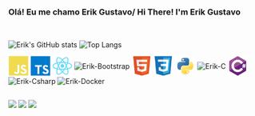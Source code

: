 ### Olá! Eu me chamo Erik Gustavo/ Hi There! I'm Erik Gustavo
<br>

![Erik's GitHub stats](https://github-readme-stats.vercel.app/api?username=ErikExatas&theme=transparent&show_icons=true?count_private=true&include_all_commits=true)
![Top Langs](https://github-readme-stats.vercel.app/api/top-langs/?username=ErikExatas&hide_progress=true)

<div style="display: inline_block">
    <img align="center" alt="Erik-Js" height="40" width="40" src="https://raw.githubusercontent.com/devicons/devicon/master/icons/javascript/javascript-plain.svg">
    <img align="center" alt="Erik-Ts" height="40" width="40" src="https://raw.githubusercontent.com/devicons/devicon/master/icons/typescript/typescript-plain.svg">
    <img align="center" alt="Erik-React" height="40" width="40" src="https://raw.githubusercontent.com/devicons/devicon/master/icons/react/react-original.svg">
    <img align="center" alt="Erik-Bootstrap" height="40" width="40" src="https://cdn.jsdelivr.net/gh/devicons/devicon@latest/icons/bootstrap/bootstrap-original.svg" />        
    <img align="center" alt="Erik-HTML" height="40" width="40" src="https://raw.githubusercontent.com/devicons/devicon/master/icons/html5/html5-original.svg">
    <img align="center" alt="Erik-CSS" height="40" width="40" src="https://raw.githubusercontent.com/devicons/devicon/master/icons/css3/css3-original.svg">
    <img align="center" alt="Erik-Python" height="40" width="40" src="https://raw.githubusercontent.com/devicons/devicon/master/icons/python/python-original.svg">
    <img align="center" alt="Erik-C" height="40" width="40" src="https://cdn.jsdelivr.net/gh/devicons/devicon@latest/icons/c/c-original.svg" /> 
    <img align="center" alt="Erik-Csharp" height="40" width="40" src="https://raw.githubusercontent.com/devicons/devicon/master/icons/csharp/csharp-original.svg">
    <img align="center" alt="Erik-Csharp" height="40" width="40" src="https://cdn.jsdelivr.net/gh/devicons/devicon@latest/icons/java/java-original.svg" />
    <img align="center" alt="Erik-Docker" height="50" width="50" src="https://cdn.jsdelivr.net/gh/devicons/devicon@latest/icons/docker/docker-original-wordmark.svg" />
</div>

##
<div>
    <a href="https://www.instagram.com/erikgustavoo/" target="_blank"><img src="https://img.shields.io/badge/Instagram-E4405F?style=for-the-badge&logo=instagram&logoColor=white" target="_blank"></a> 
    <a href="https://www.linkedin.com/in/erik-gustavo-oliveira-71034a204/" target="_blank"><img src="https://img.shields.io/badge/LinkedIn-0077B5?style=for-the-badge&logo=linkedin&logoColor=white" target="_blank"></a> 
    <a href = "mailto:erik.exatas10@gmail.com"><img src="https://img.shields.io/badge/-Gmail-%23333?style=for-the-badge&logo=gmail&logoColor=white"></a>
</div>

